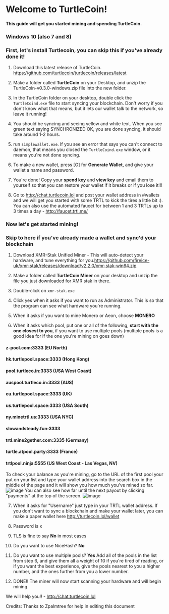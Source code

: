# Welcome to TurtleCoin! 
#### This guide will get you started mining and spending TurtleCoin.


###  Windows 10 (also 7 and 8)
###  First, let's install Turtlecoin, you can skip this if you've already done it!

1. Download this latest release of TurtleCoin. https://github.com/turtlecoin/turtlecoin/releases/latest

2. Make a folder called **TurtleCoin** on your Desktop, and unzip the TurtleCoin-v0.3.0-windows.zip file into the new folder.

3. In the TurtleCoin folder on your desktop, double click the `TurtleCoind.exe` file to start syncing your blockchain. Don't worry if you don't know what that means, but it lets our wallet talk to the network, so leave it running!

4. You should be syncing and seeing yellow and white text. When you see green text saying SYNCHRONIZED OK, you are done syncing, it should take around 1-2 hours.

5. run `simplewallet.exe`. If you see an error that says you can't connect to daemon, that means you closed the `TurtleCoind.exe` window, or it means you're not done syncing. 

6. To make a new wallet, press [G] for **Generate Wallet**, and give your wallet a name and password. 

7. You're done! Copy your **spend key** and **view key** and email them to yourself so that you can restore your wallet if it breaks or if you lose it!!!

8. Go to http://chat.turtlecoin.lol and post your wallet address in #wallets and we will get you started with some TRTL to kick the tires a little bit :). You can also use the automated faucet for between 1 and 3 TRTLs up to 3 times a day - http://faucet.trtl.me/
  
### Now let's get started mining!
### Skip to here if you've already made a wallet and sync'd your blockchain

1. Download XMR-Stak Unified Miner - This will auto-detect your hardware, and tune everything for you.https://github.com/fireice-uk/xmr-stak/releases/download/v2.2.0/xmr-stak-win64.zip

2. Make a folder called **TurtleCoin Miner** on your desktop and unzip the file you just downloaded for XMR stak in there.

3. Double-click on `xmr-stak.exe`

4. Click yes when it asks if you want to run as Administrator. This is so that the program can see what hardware you're running.

5. When it asks if you want to mine Monero or Aeon, choose **MONERO**

6. When it asks which pool, put one or all of the following, **start with the one closest to you**, if you want to use multiple pools (multiple pools is a good idea for if the one you're mining on goes down)

#### z-pool.com:3333 (EU North)

#### hk.turtlepool.space:3333 (Hong Kong)

#### pool.turtleco.in:3333  (USA West Coast)

#### auspool.turtleco.in:3333 (AUS)

#### eu.turtlepool.space:3333 (UK)

#### us.turtlepool.space:3333 (USA South)

#### ny.minetrtl.us:3333 (USA NYC)

#### slowandsteady.fun:3333

#### trtl.mine2gether.com:3335 (Germany)

#### turtle.atpool.party:3333 (France)

#### trtlpool.ninja:5555 (US West Coast - Las Vegas, NV)

To check your balance as you're mining, go to the URL of the first pool your put on your list and type your wallet address into the search box in the middle of the page and it will show you how much you've mined so far.
![image](https://user-images.githubusercontent.com/34389545/34903526-17cf3536-f7f9-11e7-98fd-580bdcf3faed.png)
You can also see how far until the next payout by clicking "payments" at the top of the screen.
![image](https://user-images.githubusercontent.com/34389545/34903536-36bb8904-f7f9-11e7-8b92-d886ba15bdc5.png)

7. When it asks for "Username" just type in your TRTL wallet address. If you don't want to sync a blockchain and make your wallet later, you can make a paper wallet here http://turtlecoin.lol/wallet

8. Password is x

9. TLS is fine to say **No** in most cases

10. Do you want to use NiceHash? **No**

11. Do you want to use multiple pools? **Yes** 
Add all of the pools in the list from step 6, and give them all a weight of 10 if you're tired of reading, or if you want the best experience, give the pools nearest to you a higher number, and the ones further from you a lower number.

12. DONE!! The miner will now start scanning your hardware and will begin mining. 



We will help you!! - http://chat.turtlecoin.lol

Credits: Thanks to Zpalmtree for help in editing this document
